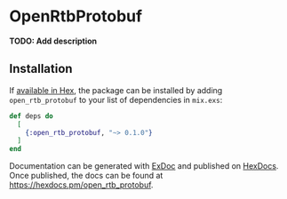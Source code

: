 # OpenRtbProtobuf

**TODO: Add description**

## Installation

If [available in Hex](https://hex.pm/docs/publish), the package can be installed
by adding `open_rtb_protobuf` to your list of dependencies in `mix.exs`:

```elixir
def deps do
  [
    {:open_rtb_protobuf, "~> 0.1.0"}
  ]
end
```

Documentation can be generated with [ExDoc](https://github.com/elixir-lang/ex_doc)
and published on [HexDocs](https://hexdocs.pm). Once published, the docs can
be found at <https://hexdocs.pm/open_rtb_protobuf>.

